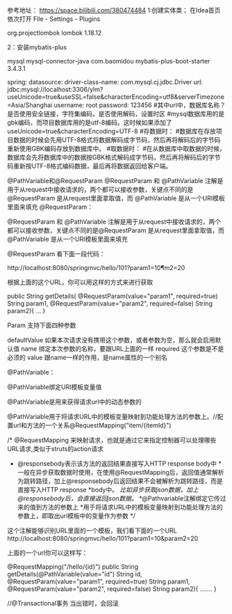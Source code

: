 参考地址：
https://space.bilibili.com/380474484
1:创建实体类；
在Idea首页依次打开 File - Settings - Plugins
<!--lombok @Data-->
<dependency>
    <groupId>org.projectlombok</groupId>
    <artifactId>lombok</artifactId>
    <version>1.18.12</version>
</dependency>

2：安装mybatis-plus
<!-- 数据库驱动 -->
<dependency>
    <groupId>mysql</groupId>
    <artifactId>mysql-connector-java</artifactId>
</dependency>
<!-- mybatis-plus -->
<dependency>
    <groupId>com.baomidou</groupId>
    <artifactId>mybatis-plus-boot-starter</artifactId>
    <version>3.4.3.1</version>
</dependency>

spring:
  datasource:
    driver-class-name: com.mysql.cj.jdbc.Driver
    url: jdbc:mysql://localhost:3306/ylm?useUnicode=true&useSSL=false&characterEncoding=utf8&serverTimezone=Asia/Shanghai
    username: root
    password: 123456
#其中url中，数据库名称？是否使用安全链接，字符集编码，是否使用解码，设置时区
#mysql数据库用的是gbk编码，而项目数据库用的是utf-8编码。这时候如果添加了useUnicode=true&characterEncoding=UTF-8
#存数据时：
#数据库在存放项目数据的时候会先用UTF-8格式将数据解码成字节码，然后再将解码后的字节码重新使用GBK编码存放到数据库中。
#取数据时：
#在从数据库中取数据的时候，数据库会先将数据库中的数据按GBK格式解码成字节码，然后再将解码后的字节码重新按UTF-8格式编码数据，最后再将数据返回给客户端。


@PathVariable和@RequestParam
@RequestParam 和 @PathVariable 注解是用于从request中接收请求的，两个都可以接收参数，关键点不同的是@RequestParam 是从request里面拿取值，而 @PathVariable 是从一个URI模板里面来填充
@RequestParam：

@RequestParam 和 @PathVariable 注解是用于从request中接收请求的，两个都可以接收参数，关键点不同的是@RequestParam 是从request里面拿取值，而 @PathVariable 是从一个URI模板里面来填充

@RequestParam
看下面一段代码：

http://localhost:8080/springmvc/hello/101?param1=10¶m2=20

根据上面的这个URL，你可以用这样的方式来进行获取

public String getDetails(
    @RequestParam(value="param1", required=true) String param1,
        @RequestParam(value="param2", required=false) String param2){
...
}

Param 支持下面四种参数

defaultValue 如果本次请求没有携带这个参数，或者参数为空，那么就会启用默认值
name 绑定本次参数的名称，要跟URL上面的一样
required 这个参数是不是必须的
value 跟name一样的作用，是name属性的一个别名

@PathVariable：

@PathVariable绑定URI模板变量值

@PathVariable是用来获得请求url中的动态参数的

@PathVariable用于将请求URL中的模板变量映射到功能处理方法的参数上。//配置url和方法的一个关系@RequestMapping("item/{itemId}")

/* @RequestMapping 来映射请求，也就是通过它来指定控制器可以处理哪些URL请求,类似于struts的action请求
* @responsebody表示该方法的返回结果直接写入HTTP response body中
*一般在异步获取数据时使用，在使用@RequestMapping后，返回值通常解析为跳转路径，加上@responsebody后返回结果不会被解析为跳转路径，而是直接写入HTTP response *body中。
*比如异步获取json数据，加上@responsebody后，会直接返回json数据。*
*@Pathvariable注解绑定它传过来的值到方法的参数上
*用于将请求URL中的模板变量映射到功能处理方法的参数上，即取出uri模板中的变量作为参数
*/

这个注解能够识别URL里面的一个模板，我们看下面的一个URL
http://localhost:8080/springmvc/hello/101?param1=10&param2=20

上面的一个url你可以这样写：

@RequestMapping("/hello/{id}")
    public String getDetails(@PathVariable(value="id") String id,
    @RequestParam(value="param1", required=true) String param1,
    @RequestParam(value="param2", required=false) String param2){
.......
}

//@Transactional事务 当出错时，会回滚